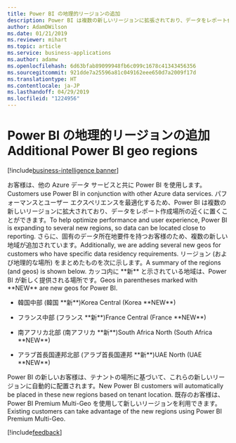 ```yaml
---
title: Power BI の地理的リージョンの追加
description: Power BI は複数の新しいリージョンに拡張されており、データをレポート作成場所の近くに置くことができます。
author: AdamDWilson
ms.date: 01/21/2019
ms.reviewer: mihart
ms.topic: article
ms.service: business-applications
ms.author: adamw
ms.openlocfilehash: 6d63bfab89099948fb6c099c1678c41343456356
ms.sourcegitcommit: 921dde7a25596a81c049162eee650d7a2009f17d
ms.translationtype: HT
ms.contentlocale: ja-JP
ms.lasthandoff: 04/29/2019
ms.locfileid: "1224956"
---
```

#  <a name="additional-power-bi-geo-regions"></a><span data-ttu-id="f446b-103">Power BI の地理的リージョンの追加</span><span class="sxs-lookup"><span data-stu-id="f446b-103">Additional Power BI geo regions</span></span>
[!include[business-intelligence banner](../../includes/business-intelligence.md)]



<span data-ttu-id="f446b-104">お客様は、他の Azure データ サービスと共に Power BI を使用します。</span><span class="sxs-lookup"><span data-stu-id="f446b-104">Customers use Power BI in conjunction with other Azure data services.</span></span> <span data-ttu-id="f446b-105">パフォーマンスとユーザー エクスペリエンスを最適化するため、Power BI は複数の新しいリージョンに拡大されており、データをレポート作成場所の近くに置くことができます。</span><span class="sxs-lookup"><span data-stu-id="f446b-105">To help optimize performance and user experience, Power BI is expanding to several new regions, so data can be located close to reporting.</span></span> <span data-ttu-id="f446b-106">さらに、固有のデータ所在地要件を持つお客様のため、複数の新しい地域が追加されています。</span><span class="sxs-lookup"><span data-stu-id="f446b-106">Additionally, we are adding several new geos for customers who have specific data residency requirements.</span></span> <span data-ttu-id="f446b-107">リージョン (および地理的な場所) をまとめたものを次に示します。</span><span class="sxs-lookup"><span data-stu-id="f446b-107">A summary of the regions (and geos) is shown below.</span></span> <span data-ttu-id="f446b-108">カッコ内に \*\*新\*\* と示されている地域は、Power BI が新しく提供される場所です。</span><span class="sxs-lookup"><span data-stu-id="f446b-108">Geos in parentheses marked with \*\*NEW\*\* are new geos for Power BI.</span></span>

-   <span data-ttu-id="f446b-109">韓国中部 (韓国 \*\*新\*\*)</span><span class="sxs-lookup"><span data-stu-id="f446b-109">Korea Central (Korea \*\*NEW\*\*)</span></span>

-   <span data-ttu-id="f446b-110">フランス中部 (フランス \*\*新\*\*)</span><span class="sxs-lookup"><span data-stu-id="f446b-110">France Central (France \*\*NEW\*\*)</span></span>

-   <span data-ttu-id="f446b-111">南アフリカ北部 (南アフリカ \*\*新\*\*)</span><span class="sxs-lookup"><span data-stu-id="f446b-111">South Africa North (South Africa \*\*NEW\*\*)</span></span>

-   <span data-ttu-id="f446b-112">アラブ首長国連邦北部 (アラブ首長国連邦 \*\*新\*\*)</span><span class="sxs-lookup"><span data-stu-id="f446b-112">UAE North (UAE \*\*NEW\*\*)</span></span>

<span data-ttu-id="f446b-113">Power BI の新しいお客様は、テナントの場所に基づいて、これらの新しいリージョンに自動的に配置されます。</span><span class="sxs-lookup"><span data-stu-id="f446b-113">New Power BI customers will automatically be placed in these new regions based on tenant location.</span></span> <span data-ttu-id="f446b-114">既存のお客様は、Power BI Premium Multi-Geo を使用して新しいリージョンを利用できます。</span><span class="sxs-lookup"><span data-stu-id="f446b-114">Existing customers can take advantage of the new regions using Power BI Premium Multi-Geo.</span></span>

[!include[feedback](../includes/service-feedback.md)]